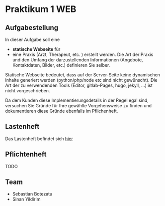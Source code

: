# Praktikum 1 WEB

## Aufgabestellung

In dieser Aufgabe soll eine 
- **statische Webseite** für
- eine Praxis (Arzt, Therapeut, etc. )
erstellt werden. Die Art der Praxis und den Umfang der darzustellenden Informationen (Angebote, Kontaktdaten, Bilder, etc.) definieren Sie selber. 

Statische Webseite bedeutet, dass auf der Server-Seite keine dynamischen Inhalte generiert werden (python/php/node etc sind nicht gewünscht).
Die Art der zu verwendenden Tools (Editor, gitlab-Pages, hugo, jekyll, ...) ist nicht vorgeschrieben.


Da dem Kunden diese Implementierungsdetails in der Regel egal sind, versuchen Sie Gründe für Ihre gewählte Vorgehensweise zu finden und dokumentieren  diese Gründe ebenfalls im Pflichenheft. 

## Lastenheft

Das Lastenheft befindet sich [hier](./LASTENHEFT.md)

## Pflichtenheft

TODO

## Team

- Sebastian Botezatu
- Sinan Yildirim
